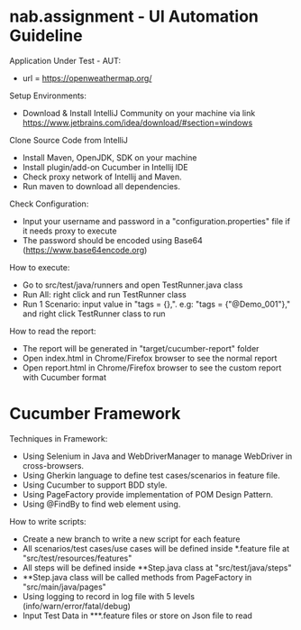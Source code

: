 # nab.assignment - UI Automation Guideline
Application Under Test - AUT:
- url = https://openweathermap.org/

Setup Environments:
- Download & Install IntelliJ Community on your machine via link https://www.jetbrains.com/idea/download/#section=windows

Clone Source Code from IntelliJ
- Install Maven, OpenJDK, SDK on your machine
- Install plugin/add-on Cucumber in Intellij IDE
- Check proxy network of Intellij and Maven.
- Run maven to download all dependencies.

Check Configuration:
- Input your username and password in a "configuration.properties" file if it needs proxy to execute
- The password should be encoded using Base64 (https://www.base64encode.org)

How to execute:
- Go to src/test/java/runners and open TestRunner.java class
- Run All: right click and run TestRunner class
- Run 1 Scenario: input value in "tags = {},". e.g: "tags = {"@Demo_001"}," and right click TestRunner class to run

How to read the report:
- The report will be generated in "target/cucumber-report" folder
- Open index.html in Chrome/Firefox browser to see the normal report
- Open report.html in Chrome/Firefox browser to see the custom report with Cucumber format

# Cucumber Framework

Techniques in Framework:
- Using Selenium in Java and WebDriverManager to manage WebDriver in cross-browsers.
- Using Gherkin language to define test cases/scenarios in feature file.
- Using Cucumber to support BDD style.
- Using PageFactory provide implementation of POM Design Pattern.
- Using @FindBy to find web element using.

How to write scripts:
- Create a new branch to write a new script for each feature
- All scenarios/test cases/use cases will be defined inside *.feature file at "src/test/resources/features"
- All steps will be defined inside **Step.java class at "src/test/java/steps"
- **Step.java class will be called methods from PageFactory in "src/main/java/pages"
- Using logging to record in log file with 5 levels (info/warn/error/fatal/debug)
- Input Test Data in ***.feature files or store on Json file to read